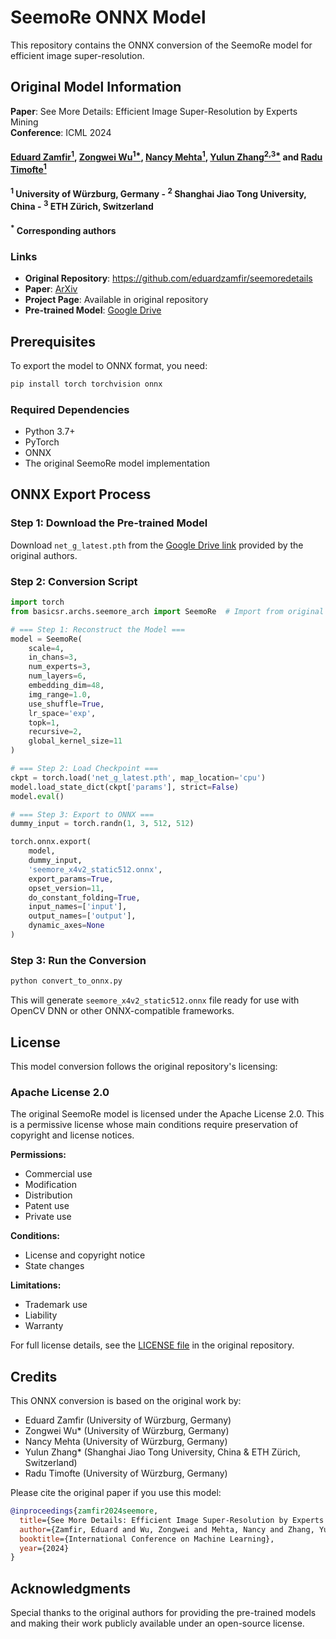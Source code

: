 # SeemoRe ONNX Model

This repository contains the ONNX conversion of the SeemoRe model for efficient image super-resolution.

## Original Model Information

**Paper**: See More Details: Efficient Image Super-Resolution by Experts Mining  
**Conference**: ICML 2024  
#### [Eduard Zamfir<sup>1</sup>](https://eduardzamfir.github.io), [Zongwei Wu<sup>1*</sup>](https://sites.google.com/view/zwwu/accueil), [Nancy Mehta<sup>1</sup>](https://scholar.google.com/citations?user=WwdYdlUAAAAJ&hl=en&oi=ao),  [Yulun Zhang<sup>2,3*</sup>](http://yulunzhang.com/) and [Radu Timofte<sup>1</sup>](https://www.informatik.uni-wuerzburg.de/computervision/)

#### **<sup>1</sup> University of Würzburg, Germany - <sup>2</sup> Shanghai Jiao Tong University, China - <sup>3</sup> ETH Zürich, Switzerland**
#### **<sup>*</sup> Corresponding authors**

### Links
- **Original Repository**: https://github.com/eduardzamfir/seemoredetails
- **Paper**: [ArXiv](https://arxiv.org/abs/2402.03412) 
- **Project Page**: Available in original repository
- **Pre-trained Model**: [Google Drive](https://drive.google.com/drive/folders/1qaGi2Oi1GsgFb2T5BoBU5GCWsHicrQLK)


## Prerequisites

To export the model to ONNX format, you need:

```bash
pip install torch torchvision onnx
```

### Required Dependencies
- Python 3.7+
- PyTorch
- ONNX
- The original SeemoRe model implementation

## ONNX Export Process

### Step 1: Download the Pre-trained Model
Download `net_g_latest.pth` from the [Google Drive link](https://drive.google.com/drive/folders/1qaGi2Oi1GsgFb2T5BoBU5GCWsHicrQLK) provided by the original authors.

### Step 2: Conversion Script

```python
import torch
from basicsr.archs.seemore_arch import SeemoRe  # Import from original repo

# === Step 1: Reconstruct the Model ===
model = SeemoRe(
    scale=4,
    in_chans=3,
    num_experts=3,
    num_layers=6,
    embedding_dim=48,
    img_range=1.0,
    use_shuffle=True,
    lr_space='exp',
    topk=1,
    recursive=2,
    global_kernel_size=11
)

# === Step 2: Load Checkpoint ===
ckpt = torch.load('net_g_latest.pth', map_location='cpu')
model.load_state_dict(ckpt['params'], strict=False)
model.eval()

# === Step 3: Export to ONNX ===
dummy_input = torch.randn(1, 3, 512, 512)

torch.onnx.export(
    model,
    dummy_input,
    'seemore_x4v2_static512.onnx',
    export_params=True,
    opset_version=11,
    do_constant_folding=True,
    input_names=['input'],
    output_names=['output'],
    dynamic_axes=None
)

```

### Step 3: Run the Conversion

```bash
python convert_to_onnx.py
```

This will generate `seemore_x4v2_static512.onnx` file ready for use with OpenCV DNN or other ONNX-compatible frameworks.

## License

This model conversion follows the original repository's licensing:

### Apache License 2.0
The original SeemoRe model is licensed under the Apache License 2.0. This is a permissive license whose main conditions require preservation of copyright and license notices.

**Permissions:**
- Commercial use
- Modification  
- Distribution
- Patent use
- Private use

**Conditions:**
- License and copyright notice
- State changes

**Limitations:**
- Trademark use
- Liability
- Warranty

For full license details, see the [LICENSE file](https://github.com/eduardzamfir/seemoredetails/blob/main/LICENSE) in the original repository.

## Credits

This ONNX conversion is based on the original work by:
- Eduard Zamfir (University of Würzburg, Germany)
- Zongwei Wu* (University of Würzburg, Germany)
- Nancy Mehta (University of Würzburg, Germany)  
- Yulun Zhang* (Shanghai Jiao Tong University, China & ETH Zürich, Switzerland)
- Radu Timofte (University of Würzburg, Germany)

Please cite the original paper if you use this model:

```bibtex
@inproceedings{zamfir2024seemore,
  title={See More Details: Efficient Image Super-Resolution by Experts Mining},
  author={Zamfir, Eduard and Wu, Zongwei and Mehta, Nancy and Zhang, Yulun and Timofte, Radu},
  booktitle={International Conference on Machine Learning},
  year={2024}
}
```

## Acknowledgments

Special thanks to the original authors for providing the pre-trained models and making their work publicly available under an open-source license.
